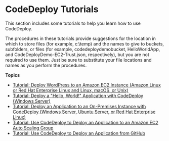 # CodeDeploy Tutorials<a name="tutorials"></a>

This section includes some tutorials to help you learn how to use CodeDeploy\.

The procedures in these tutorials provide suggestions for the location in which to store files \(for example, c:\\temp\) and the names to give to buckets, subfolders, or files \(for example, codedeploydemobucket, HelloWorldApp, and CodeDeployDemo\-EC2\-Trust\.json, respectively\), but you are not required to use them\. Just be sure to substitute your file locations and names as you perform the procedures\.

**Topics**
+ [Tutorial: Deploy WordPress to an Amazon EC2 Instance \(Amazon Linux or Red Hat Enterprise Linux and Linux, macOS, or Unix\)](tutorials-wordpress.md)
+ [Tutorial: Deploy a "Hello, World\!" Application with CodeDeploy \(Windows Server\)](tutorials-windows.md)
+ [Tutorial: Deploy an Application to an On\-Premises Instance with CodeDeploy \(Windows Server, Ubuntu Server, or Red Hat Enterprise Linux\)](tutorials-on-premises-instance.md)
+ [Tutorial: Use CodeDeploy to Deploy an Application to an Amazon EC2 Auto Scaling Group](tutorials-auto-scaling-group.md)
+ [Tutorial: Use CodeDeploy to Deploy an Application from GitHub](tutorials-github.md)